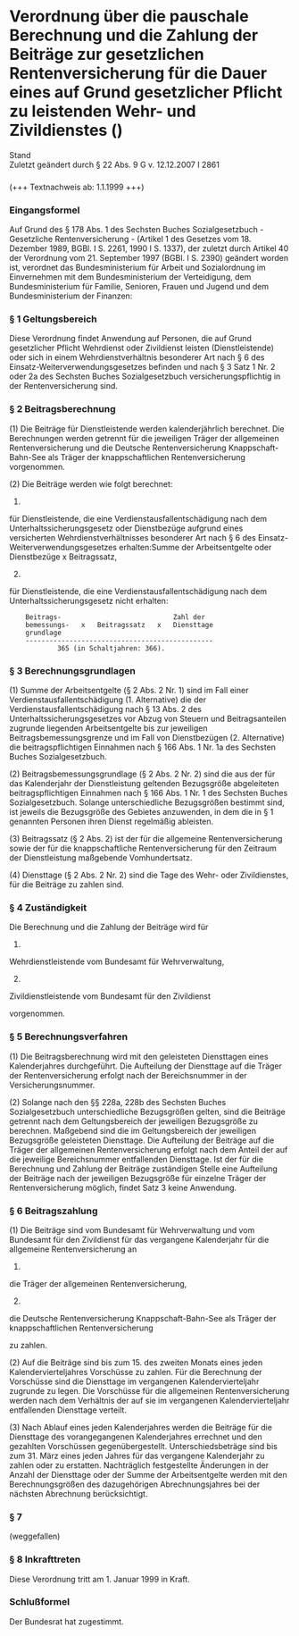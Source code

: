 Verordnung über die pauschale Berechnung und die Zahlung der Beiträge zur gesetzlichen Rentenversicherung für die Dauer eines auf Grund gesetzlicher Pflicht zu leistenden Wehr- und Zivildienstes ()
=====================================================================================================================================================================================================

Stand  
Zuletzt geändert durch § 22 Abs. 9 G v. 12.12.2007 I 2861

### 

(+++ Textnachweis ab: 1.1.1999 +++)

### Eingangsformel

Auf Grund des § 178 Abs. 1 des Sechsten Buches Sozialgesetzbuch - Gesetzliche Rentenversicherung - (Artikel 1 des Gesetzes vom 18. Dezember 1989, BGBl. I S. 2261, 1990 I S. 1337), der zuletzt durch Artikel 40 der Verordnung vom 21. September 1997 (BGBl. I S. 2390) geändert worden ist, verordnet das Bundesministerium für Arbeit und Sozialordnung im Einvernehmen mit dem Bundesministerium der Verteidigung, dem Bundesministerium für Familie, Senioren, Frauen und Jugend und dem Bundesministerium der Finanzen:

### § 1 Geltungsbereich

Diese Verordnung findet Anwendung auf Personen, die auf Grund gesetzlicher Pflicht Wehrdienst oder Zivildienst leisten (Dienstleistende) oder sich in einem Wehrdienstverhältnis besonderer Art nach § 6 des Einsatz-Weiterverwendungsgesetzes befinden und nach § 3 Satz 1 Nr. 2 oder 2a des Sechsten Buches Sozialgesetzbuch versicherungspflichtig in der Rentenversicherung sind.

### § 2 Beitragsberechnung

(1) Die Beiträge für Dienstleistende werden kalenderjährlich berechnet. Die Berechnungen werden getrennt für die jeweiligen Träger der allgemeinen Rentenversicherung und die Deutsche Rentenversicherung Knappschaft-Bahn-See als Träger der knappschaftlichen Rentenversicherung vorgenommen.

(2) Die Beiträge werden wie folgt berechnet:

1.  
für Dienstleistende, die eine Verdienstausfallentschädigung nach dem Unterhaltssicherungsgesetz oder Dienstbezüge aufgrund eines versicherten Wehrdienstverhältnisses besonderer Art nach § 6 des Einsatz-Weiterverwendungsgesetzes erhalten:Summe der Arbeitsentgelte oder Dienstbezüge x Beitragssatz,

2.  
für Dienstleistende, die eine Verdienstausfallentschädigung nach dem Unterhaltssicherungsgesetz nicht erhalten:

```
    Beitrags-                            Zahl der
    bemessungs-   x   Beitragssatz   x   Diensttage
    grundlage
    -----------------------------------------------
            365 (in Schaltjahren: 366).
```

### § 3 Berechnungsgrundlagen

(1) Summe der Arbeitsentgelte (§ 2 Abs. 2 Nr. 1) sind im Fall einer Verdienstausfallentschädigung (1. Alternative) die der Verdienstausfallentschädigung nach § 13 Abs. 2 des Unterhaltssicherungsgesetzes vor Abzug von Steuern und Beitragsanteilen zugrunde liegenden Arbeitsentgelte bis zur jeweiligen Beitragsbemessungsgrenze und im Fall von Dienstbezügen (2. Alternative) die beitragspflichtigen Einnahmen nach § 166 Abs. 1 Nr. 1a des Sechsten Buches Sozialgesetzbuch.

(2) Beitragsbemessungsgrundlage (§ 2 Abs. 2 Nr. 2) sind die aus der für das Kalenderjahr der Dienstleistung geltenden Bezugsgröße abgeleiteten beitragspflichtigen Einnahmen nach § 166 Abs. 1 Nr. 1 des Sechsten Buches Sozialgesetzbuch. Solange unterschiedliche Bezugsgrößen bestimmt sind, ist jeweils die Bezugsgröße des Gebietes anzuwenden, in dem die in § 1 genannten Personen ihren Dienst regelmäßig ableisten.

(3) Beitragssatz (§ 2 Abs. 2) ist der für die allgemeine Rentenversicherung sowie der für die knappschaftliche Rentenversicherung für den Zeitraum der Dienstleistung maßgebende Vomhundertsatz.

(4) Diensttage (§ 2 Abs. 2 Nr. 2) sind die Tage des Wehr- oder Zivildienstes, für die Beiträge zu zahlen sind.

### § 4 Zuständigkeit

Die Berechnung und die Zahlung der Beiträge wird für

1.  
Wehrdienstleistende vom Bundesamt für Wehrverwaltung,

2.  
Zivildienstleistende vom Bundesamt für den Zivildienst

vorgenommen.

### § 5 Berechnungsverfahren

(1) Die Beitragsberechnung wird mit den geleisteten Diensttagen eines Kalenderjahres durchgeführt. Die Aufteilung der Diensttage auf die Träger der Rentenversicherung erfolgt nach der Bereichsnummer in der Versicherungsnummer.

(2) Solange nach den §§ 228a, 228b des Sechsten Buches Sozialgesetzbuch unterschiedliche Bezugsgrößen gelten, sind die Beiträge getrennt nach dem Geltungsbereich der jeweiligen Bezugsgröße zu berechnen. Maßgebend sind die im Geltungsbereich der jeweiligen Bezugsgröße geleisteten Diensttage. Die Aufteilung der Beiträge auf die Träger der allgemeinen Rentenversicherung erfolgt nach dem Anteil der auf die jeweilige Bereichsnummer entfallenden Diensttage. Ist der für die Berechnung und Zahlung der Beiträge zuständigen Stelle eine Aufteilung der Beiträge nach der jeweiligen Bezugsgröße für einzelne Träger der Rentenversicherung möglich, findet Satz 3 keine Anwendung.

### § 6 Beitragszahlung

(1) Die Beiträge sind vom Bundesamt für Wehrverwaltung und vom Bundesamt für den Zivildienst für das vergangene Kalenderjahr für die allgemeine Rentenversicherung an

1.  
die Träger der allgemeinen Rentenversicherung,

2.  
die Deutsche Rentenversicherung Knappschaft-Bahn-See als Träger der knappschaftlichen Rentenversicherung

zu zahlen.

(2) Auf die Beiträge sind bis zum 15. des zweiten Monats eines jeden Kalendervierteljahres Vorschüsse zu zahlen. Für die Berechnung der Vorschüsse sind die Diensttage im vergangenen Kalendervierteljahr zugrunde zu legen. Die Vorschüsse für die allgemeinen Rentenversicherung werden nach dem Verhältnis der auf sie im vergangenen Kalendervierteljahr entfallenden Diensttage verteilt.

(3) Nach Ablauf eines jeden Kalenderjahres werden die Beiträge für die Diensttage des vorangegangenen Kalenderjahres errechnet und den gezahlten Vorschüssen gegenübergestellt. Unterschiedsbeträge sind bis zum 31. März eines jeden Jahres für das vergangene Kalenderjahr zu zahlen oder zu erstatten. Nachträglich festgestellte Änderungen in der Anzahl der Diensttage oder der Summe der Arbeitsentgelte werden mit den Berechnungsgrößen des dazugehörigen Abrechnungsjahres bei der nächsten Abrechnung berücksichtigt.

### § 7

(weggefallen)

### § 8 Inkrafttreten

Diese Verordnung tritt am 1. Januar 1999 in Kraft.

### Schlußformel

Der Bundesrat hat zugestimmt.
